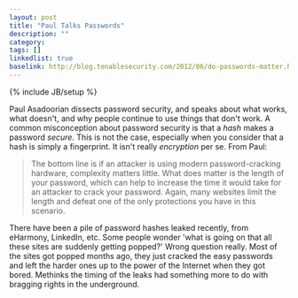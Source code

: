 ```yaml
---
layout: post
title: "Paul Talks Passwords"
description: ""
category: 
tags: []
linkedlist: true
baselink: http://blog.tenablesecurity.com/2012/06/do-passwords-matter.html
---
```

{% include JB/setup %}

Paul Asadoorian dissects password security, and speaks about what works, what doesn't, and  why people continue to use things that don't work. A common misconception about password security is that a *hash* makes a password *secure*. This is not the case, especially when you consider that a hash is simply a fingerprint. It isn't really *encryption* per se. From Paul:

> The bottom line is if an attacker is using modern password-cracking hardware, complexity matters little. What does matter is the length of your password, which can help to increase the time it would take for an attacker to crack your password. Again, many websites limit the length and defeat one of the only protections you have in this scenario.

There have been a pile of password hashes leaked recently, from eHarmony, LinkedIn, etc. Some people wonder 'what is going on that all these sites are suddenly getting popped?' Wrong question really. Most of the sites got popped months ago, they just cracked the easy passwords and left the harder ones up to the power of the Internet when they got bored. Methinks the timing of the leaks had something more to do with bragging rights in the underground.